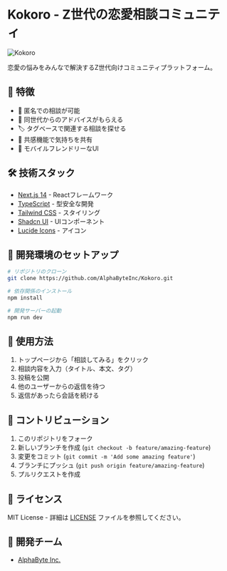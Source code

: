 # Kokoro - Z世代の恋愛相談コミュニティ

![Kokoro](https://nayami.vercel.app/og.png)

恋愛の悩みをみんなで解決するZ世代向けコミュニティプラットフォーム。

## 🌟 特徴

- 💭 匿名での相談が可能
- 👥 同世代からのアドバイスがもらえる
- 🏷️ タグベースで関連する相談を探せる
- 💝 共感機能で気持ちを共有
- 📱 モバイルフレンドリーなUI

## 🛠️ 技術スタック

- [Next.js 14](https://nextjs.org/) - Reactフレームワーク
- [TypeScript](https://www.typescriptlang.org/) - 型安全な開発
- [Tailwind CSS](https://tailwindcss.com/) - スタイリング
- [Shadcn UI](https://ui.shadcn.com/) - UIコンポーネント
- [Lucide Icons](https://lucide.dev/) - アイコン

## 🚀 開発環境のセットアップ

```bash
# リポジトリのクローン
git clone https://github.com/AlphaByteInc/Kokoro.git

# 依存関係のインストール
npm install

# 開発サーバーの起動
npm run dev
```

## 📝 使用方法

1. トップページから「相談してみる」をクリック
2. 相談内容を入力（タイトル、本文、タグ）
3. 投稿を公開
4. 他のユーザーからの返信を待つ
5. 返信があったら会話を続ける

## 🤝 コントリビューション

1. このリポジトリをフォーク
2. 新しいブランチを作成 (`git checkout -b feature/amazing-feature`)
3. 変更をコミット (`git commit -m 'Add some amazing feature'`)
4. ブランチにプッシュ (`git push origin feature/amazing-feature`)
5. プルリクエストを作成

## 📄 ライセンス

MIT License - 詳細は [LICENSE](LICENSE) ファイルを参照してください。

## 👥 開発チーム

- [AlphaByte Inc.](https://alphabyte.co.jp) 